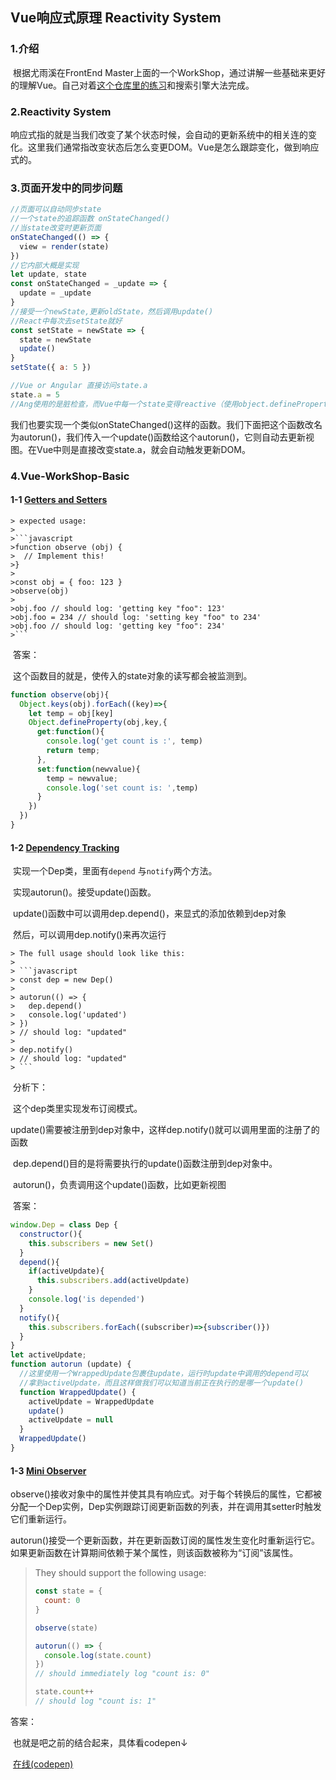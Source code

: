 ## Vue响应式原理  Reactivity System

### 1.介绍

​    根据尤雨溪在FrontEnd Master上面的一个WorkShop，通过讲解一些基础来更好的理解Vue。自己对着[这个仓库里的练习](https://github.com/heruifeng1/Vue-WorkShop-Basic)和搜索引擎大法完成。

### 2.Reactivity System

​    响应式指的就是当我们改变了某个状态时候，会自动的更新系统中的相关连的变化。这里我们通常指改变状态后怎么变更DOM。Vue是怎么跟踪变化，做到响应式的。

### 3.页面开发中的同步问题

```javascript
//页面可以自动同步state
//一个state的追踪函数 onStateChanged()
//当state改变时更新页面
onStateChanged(() => {
  view = render(state)
})
//它内部大概是实现
let update, state
const onStateChanged = _update => {
  update = _update
}
//接受一个newState,更新oldState，然后调用update()
//React中每次去setState就好
const setState = newState => {
  state = newState
  update()
}
setState({ a: 5 })

//Vue or Angular 直接访问state.a
state.a = 5
//Ang使用的是脏检查，而Vue中每一个state变得reactive（使用object.defineProperty）

```

​	我们也要实现一个类似onStateChanged()这样的函数。我们下面把这个函数改名为autorun()，我们传入一个update()函数给这个autorun()，它则自动去更新视图。在Vue中则是直接改变state.a，就会自动触发更新DOM。

### 4.Vue-WorkShop-Basic 

#### 	1-1  [Getters and Setters](<https://github.com/heruifeng1/Vue-WorkShop-Basic/blob/master/1-reactivity/1.1.md>)

 	> expected usage:
 	>
 	>```javascript
 	>function observe (obj) {
 	>  // Implement this!
 	>}
 	>
 	>const obj = { foo: 123 }
 	>observe(obj)
 	>
 	>obj.foo // should log: 'getting key "foo": 123'
 	>obj.foo = 234 // should log: 'setting key "foo" to 234'
 	>obj.foo // should log: 'getting key "foo": 234'
 	>```

​	答案：

​		这个函数目的就是，使传入的state对象的读写都会被监测到。

```javascript
function observe(obj){
  Object.keys(obj).forEach((key)=>{
    let temp = obj[key]
    Object.defineProperty(obj,key,{
      get:function(){
        console.log('get count is :', temp)
        return temp;
      },
      set:function(newvalue){
        temp = newvalue;
        console.log('set count is: ',temp)
      }
    })
  })
}
```

#### 	1-2 [Dependency Tracking](<https://github.com/heruifeng1/Vue-WorkShop-Basic/blob/master/1-reactivity/1.2.md>)

​	实现一个Dep类，里面有`depend` 与`notify`两个方法。

​	实现autorun()。接受update()函数。

​	update()函数中可以调用dep.depend()，来显式的添加依赖到dep对象

​	然后，可以调用dep.notify()来再次运行

	> The full usage should look like this:
	>
	> ```javascript
	> const dep = new Dep()
	> 
	> autorun(() => {
	>   dep.depend()
	>   console.log('updated')
	> })
	> // should log: "updated"
	> 
	> dep.notify()
	> // should log: "updated"
	> ```

​	分析下：

​	这个dep类里实现发布订阅模式。

​	update()需要被注册到dep对象中，这样dep.notify()就可以调用里面的注册了的函数

​	dep.depend()目的是将需要执行的update()函数注册到dep对象中。

​	autorun()，负责调用这个update()函数，比如更新视图

​	答案：

```javascript
window.Dep = class Dep {
  constructor(){
    this.subscribers = new Set()
  }
  depend(){
    if(activeUpdate){
      this.subscribers.add(activeUpdate)
    }
    console.log('is depended')
  }
  notify(){
    this.subscribers.forEach((subscriber)=>{subscriber()})
  }
}
let activeUpdate;
function autorun (update) {
  //这里使用一个WrappedUpdate包裹住update，运行时update中调用的depend可以
  //拿到activeUpdate，而且这样做我们可以知道当前正在执行的是哪一个update()
  function WrappedUpdate() {
    activeUpdate = WrappedUpdate
    update()
    activeUpdate = null
  }
  WrappedUpdate()
}
```

#### 	1-3 [Mini Observer](<https://github.com/heruifeng1/Vue-WorkShop-Basic/blob/master/1-reactivity/1.3.md>)

​	observe()接收对象中的属性并使其具有响应式。对于每个转换后的属性，它都被分配一个Dep实例，Dep实例跟踪订阅更新函数的列表，并在调用其setter时触发它们重新运行。

​	autorun()接受一个更新函数，并在更新函数订阅的属性发生变化时重新运行它。如果更新函数在计算期间依赖于某个属性，则该函数被称为“订阅”该属性。

> They should support the following usage:
>
> ```javascript
> const state = {
>   count: 0
> }
> 
> observe(state)
> 
> autorun(() => {
>   console.log(state.count)
> })
> // should immediately log "count is: 0"
> 
> state.count++
> // should log "count is: 1"
> ```

答案：

​	也就是吧之前的结合起来，具体看codepen↓

​	[在线(codepen)](<https://codepen.io/xcsf/pen/gJdRoK?editors=0011>)

